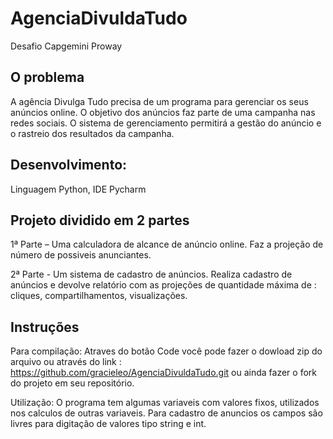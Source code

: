 # AgenciaDivuldaTudo

Desafio Capgemini Proway

## O problema
A agência Divulga Tudo precisa de um programa para gerenciar os seus anúncios online. O objetivo dos anúncios faz parte de uma campanha nas redes sociais. O sistema de gerenciamento permitirá a gestão do anúncio e o rastreio dos resultados da campanha.

## Desenvolvimento:
Linguagem Python, IDE Pycharm

## Projeto dividido em 2 partes
1ª Parte – Uma calculadora de alcance de anúncio online.
Faz a projeção de número de possiveis anunciantes.

2ª Parte - Um sistema de cadastro de anúncios.
Realiza cadastro de anúncios e devolve relatório com as projeções de quantidade máxima de : cliques, compartilhamentos, visualizações.

## Instruções 
Para compilação: 
Atraves do botão Code você pode fazer o dowload zip do arquivo ou através do link : https://github.com/gracieleo/AgenciaDivuldaTudo.git ou ainda fazer o fork do projeto em seu repositório.

Utilização:
O programa tem algumas variaveis com valores fixos, utilizados nos calculos de outras variaveis. Para cadastro de anuncios os campos são livres para digitação de valores tipo string e int. 

